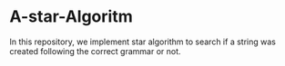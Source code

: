 # A-star-Algoritm
In this repository, we implement star algorithm to search if a string was created following the correct grammar or not.
